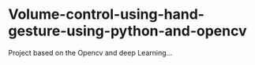 # Volume-control-using-hand-gesture-using-python-and-opencv
Project based on the Opencv and deep Learning...
